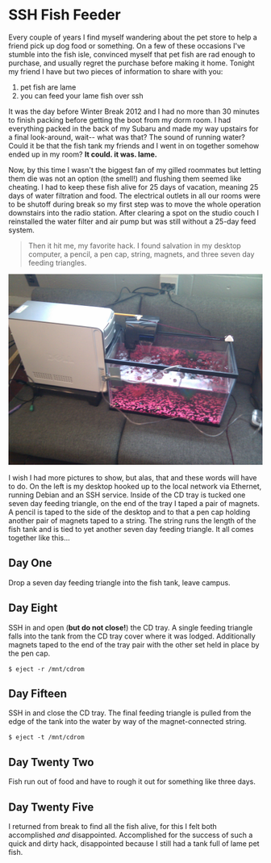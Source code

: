 # SSH Fish Feeder
Every couple of years I find myself wandering about the pet store to help a friend pick up dog food or something. On a few of these occasions I've stumble into the fish isle, convinced myself that pet fish are rad enough to purchase, and usually  regret the purchase before making it home. Tonight my friend I have but two pieces of information to share with you:

1. pet fish are lame
2. you can feed your lame fish over ssh

It was the day before Winter Break 2012 and I had no more than 30 minutes to finish packing before getting the boot from my dorm room. I had everything packed in the back of my Subaru and made my way upstairs for a final look-around, wait-- what was that? The sound of running water? Could it be that the fish tank my friends and I went in on together somehow ended up in my room? **It could. it was. lame.**

Now, by this time I wasn't the biggest fan of my gilled roommates but letting them die was not an option (the smell!) and flushing them seemed like cheating. I had to keep these fish alive for 25 days of vacation, meaning 25 days of water filtration and food. The electrical outlets in all our rooms were to be shutoff during break so my first step was to move the whole operation downstairs into the radio station. After clearing a spot on the studio couch I reinstalled the water filter and air pump but was still without a 25-day feed system.

> Then it hit me, my favorite hack. I found salvation in my desktop computer, a pencil, a pen cap, string, magnets, and three seven day feeding triangles.

![the ssh fish feeder](/img/other/ssh-fish-feeder.jpg)

I wish I had more pictures to show, but alas, that and these words will have to do. On the left is my desktop hooked up to the local network via Ethernet, running Debian and an SSH service. Inside of the CD tray is tucked one seven day feeding triangle, on the end of the tray I taped a pair of magnets. A pencil is taped to the side of the desktop and to that a pen cap holding another pair of magnets taped to a string. The string runs the length of the fish tank and is tied to yet another seven day feeding triangle. It all comes together like this...

## Day One
Drop a seven day feeding triangle into the fish tank, leave campus.

## Day Eight
SSH in and open (**but do not close!**) the CD tray. A single feeding triangle falls into the tank from the CD tray cover where it was lodged. Additionally magnets taped to the end of the tray pair with the other set held in place by the pen cap.
```
$ eject -r /mnt/cdrom
```

## Day Fifteen
SSH in and close the CD tray. The final feeding triangle is pulled from the edge of the tank into the water by way of the magnet-connected string.
```
$ eject -t /mnt/cdrom
```

## Day Twenty Two
Fish run out of food and have to rough it out for something like three days.

## Day Twenty Five
I returned from break to find all the fish alive, for this I felt both accomplished *and* disappointed. Accomplished for the success of such a quick and dirty hack, disappointed because I still had a tank full of lame pet fish.
